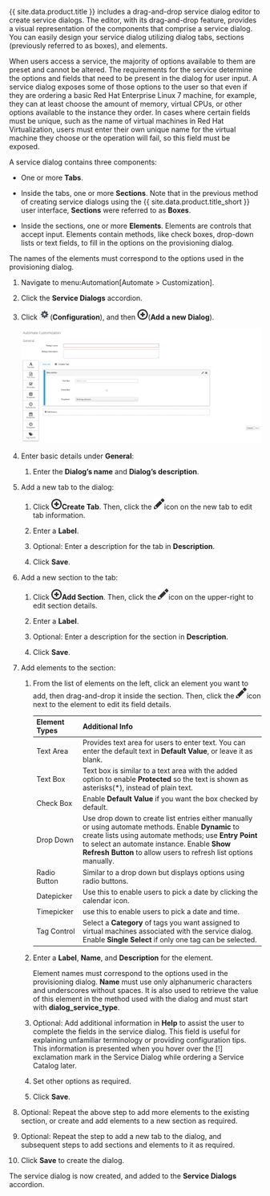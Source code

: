 {{ site.data.product.title }} includes a drag-and-drop service dialog editor to create
service dialogs. The editor, with its drag-and-drop feature, provides a
visual representation of the components that comprise a service dialog.
You can easily design your service dialog utilizing dialog tabs,
sections (previously referred to as boxes), and elements.

When users access a service, the majority of options available to them
are preset and cannot be altered. The requirements for the service
determine the options and fields that need to be present in the dialog
for user input. A service dialog exposes some of those options to the
user so that even if they are ordering a basic Red Hat Enterprise Linux
7 machine, for example, they can at least choose the amount of memory,
virtual CPUs, or other options available to the instance they order. In
cases where certain fields must be unique, such as the name of virtual
machines in Red Hat Virtualization, users must enter their own unique
name for the virtual machine they choose or the operation will fail, so
this field must be exposed.

A service dialog contains three components:

  - One or more **Tabs**.

  - Inside the tabs, one or more **Sections**. Note that in the previous
    method of creating service dialogs using the {{ site.data.product.title_short }}
    user interface, **Sections** were referred to as **Boxes**.

  - Inside the sections, one or more **Elements**. Elements are controls
    that accept input. Elements contain methods, like check boxes,
    drop-down lists or text fields, to fill in the options on the
    provisioning dialog.

<div class="important">

The names of the elements must correspond to the options used in the provisioning dialog.

</div>

1.  Navigate to menu:Automation\[Automate \> Customization\].

2.  Click the **Service Dialogs** accordion.

3.  Click ![1847](../images/1847.png)(**Configuration**), and then
    ![1862](../images/1862.png)(**Add a new Dialog**).

    ![edit section1](../images/edit-section1.png)

4.  Enter basic details under **General**:

    1.  Enter the **Dialog’s name** and **Dialog’s description**.

5.  Add a new tab to the dialog:

    1.  Click ![1862](../images/1862.png)**Create Tab**. Then, click the
        ![pencil](../images/1851.png)icon on the new tab to edit tab
        information.

    2.  Enter a **Label**.

    3.  Optional: Enter a description for the tab in **Description**.

    4.  Click **Save**.

6.  Add a new section to the tab:

    1.  Click ![1862](../images/1862.png)**Add Section**. Then, click the
        ![pencil](../images/1851.png)icon on the upper-right to edit
        section details.

    2.  Enter a **Label**.

    3.  Optional: Enter a description for the section in
        **Description**.

    4.  Click **Save**.

7.  Add elements to the section:

    1.  From the list of elements on the left, click an element you want
        to add, then drag-and-drop it inside the section. Then, click
        the ![pencil](../images/1851.png)icon next to the element to edit
        its field details.

        | Element Types | Additional Info                                                                                                                                                                                                                                                                |
        | ------------- | ------------------------------------------------------------------------------------------------------------------------------------------------------------------------------------------------------------------------------------------------------------------------------ |
        | Text Area     | Provides text area for users to enter text. You can enter the default text in **Default Value**, or leave it as blank.                                                                                                                                                         |
        | Text Box      | Text box is similar to a text area with the added option to enable **Protected** so the text is shown as asterisks(\*), instead of plain text.                                                                                                                                 |
        | Check Box     | Enable **Default Value** if you want the box checked by default.                                                                                                                                                                                                               |
        | Drop Down     | Use drop down to create list entries either manually or using automate methods. Enable **Dynamic** to create lists using automate methods; use **Entry Point** to select an automate instance. Enable **Show Refresh Button** to allow users to refresh list options manually. |
        | Radio Button  | Similar to a drop down but displays options using radio buttons.                                                                                                                                                                                                               |
        | Datepicker    | Use this to enable users to pick a date by clicking the calendar icon.                                                                                                                                                                                                         |
        | Timepicker    | use this to enable users to pick a date and time.                                                                                                                                                                                                                              |
        | Tag Control   | Select a **Category** of tags you want assigned to virtual machines associated with the service dialog. Enable **Single Select** if only one tag can be selected.                                                                                                              |


    2.  Enter a **Label**, **Name**, and **Description** for the
        element.

        <div class="important">

        Element names must correspond to the options used in the provisioning dialog. **Name** must use only alphanumeric characters and underscores without spaces. It is also used to retrieve the value of this element in the method used with the
        dialog and must start with **dialog\_service\_type**.

        </div>

    3.  Optional: Add additional information in **Help** to assist the user to complete the fields in the service dialog. This field is useful for explaining unfamiliar terminology or providing configuration tips. This information is presented when you hover
        over the \[\!\] exclamation mark in the Service Dialog while ordering a Service Catalog later.

    4.  Set other options as required.

    5.  Click **Save**.

8.  Optional: Repeat the above step to add more elements to the existing section, or create and add elements to a new section as required.

9.  Optional: Repeat the step to add a new tab to the dialog, and subsequent steps to add sections and elements to it as required.

10. Click **Save** to create the dialog.

The service dialog is now created, and added to the **Service Dialogs** accordion.
